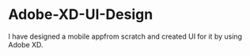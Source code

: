 # Adobe-XD-UI-Design
I have designed a mobile appfrom scratch and created UI for it by using Adobe XD.
